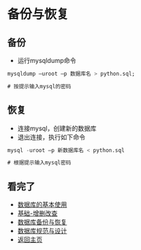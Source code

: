 备份与恢复  
====

## 备份  
- 运行mysqldump命令  
```SQL
mysqldump –uroot –p 数据库名 > python.sql;  

# 按提示输入mysql的密码
```

## 恢复  
- 连接mysql，创建新的数据库   
- 退出连接，执行如下命令  
```SQL
mysql -uroot –p 新数据库名 < python.sql  

# 根据提示输入mysql密码  
```

## 看完了  
- [数据库的基本使用](https://github.com/KissMyLady/MySQL/edit/master/Note/base_use1.md)
- [基础-增删改查](https://github.com/KissMyLady/MySQL/blob/master/Note/add_del_change_select.md)
- [数据库备份与恢复](https://github.com/KissMyLady/MySQL/blob/master/Note/backup_and_restore.md)
- [数据库规范与设计](https://github.com/KissMyLady/MySQL/blob/master/Note/design_databases.md)
- [返回主页](https://github.com/KissMyLady/MySQL)
